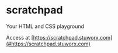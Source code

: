 # scratchpad
Your HTML and CSS playground

Access at [https://scratchpad.stuworx.com](#https://scratchpad.stuworx.com)
